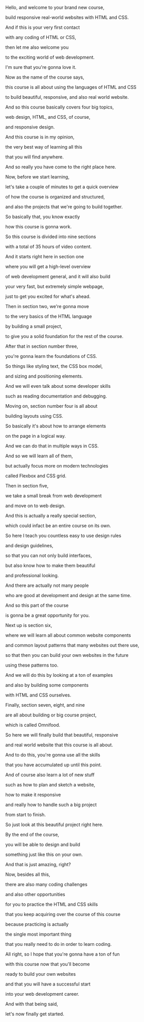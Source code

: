 Hello, and welcome to your brand new course,

build responsive real-world websites with HTML and CSS.

And if this is your very first contact

with any coding of HTML or CSS,

then let me also welcome you

to the exciting world of web development.

I'm sure that you're gonna love it.

Now as the name of the course says,

this course is all about using the languages of HTML and CSS

to build beautiful, responsive, and also real world website.

And so this course basically covers four big topics,

web design, HTML, and CSS, of course,

and responsive design.

And this course is in my opinion,

the very best way of learning all this

that you will find anywhere.

And so really you have come to the right place here.

Now, before we start learning,

let's take a couple of minutes to get a quick overview

of how the course is organized and structured,

and also the projects that we're going to build together.

So basically that, you know exactly

how this course is gonna work.

So this course is divided into nine sections

with a total of 35 hours of video content.

And it starts right here in section one

where you will get a high-level overview

of web development general, and it will also build

your very fast, but extremely simple webpage,

just to get you excited for what's ahead.

Then in section two, we're gonna move

to the very basics of the HTML language

by building a small project,

to give you a solid foundation for the rest of the course.

After that in section number three,

you're gonna learn the foundations of CSS.

So things like styling text, the CSS box model,

and sizing and positioning elements.

And we will even talk about some developer skills

such as reading documentation and debugging.

Moving on, section number four is all about

building layouts using CSS.

So basically it's about how to arrange elements

on the page in a logical way.

And we can do that in multiple ways in CSS.

And so we will learn all of them,

but actually focus more on modern technologies

called Flexbox and CSS grid.

Then in section five,

we take a small break from web development

and move on to web design.

And this is actually a really special section,

which could infact be an entire course on its own.

So here I teach you countless easy to use design rules

and design guidelines,

so that you can not only build interfaces,

but also know how to make them beautiful

and professional looking.

And there are actually not many people

who are good at development and design at the same time.

And so this part of the course

is gonna be a great opportunity for you.

Next up is section six,

where we will learn all about common website components

and common layout patterns that many websites out there use,

so that then you can build your own websites in the future

using these patterns too.

And we will do this by looking at a ton of examples

and also by building some components

with HTML and CSS ourselves.

Finally, section seven, eight, and nine

are all about building or big course project,

which is called Omnifood.

So here we will finally build that beautiful, responsive

and real world website that this course is all about.

And to do this, you're gonna use all the skills

that you have accumulated up until this point.

And of course also learn a lot of new stuff

such as how to plan and sketch a website,

how to make it responsive

and really how to handle such a big project

from start to finish.

So just look at this beautiful project right here.

By the end of the course,

you will be able to design and build

something just like this on your own.

And that is just amazing, right?

Now, besides all this,

there are also many coding challenges

and also other opportunities

for you to practice the HTML and CSS skills

that you keep acquiring over the course of this course

because practicing is actually

the single most important thing

that you really need to do in order to learn coding.

All right, so I hope that you're gonna have a ton of fun

with this course now that you'll become

ready to build your own websites

and that you will have a successful start

into your web development career.

And with that being said,

let's now finally get started.